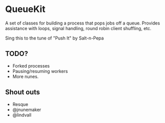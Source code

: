 # QueueKit

A set of classes for building a process that pops jobs off a queue.  Provides
assistance with loops, signal handling, round robin client shuffling, etc.

Sing this to the tune of "Push It" by Salt-n-Pepa

## TODO?

* Forked processes
* Pausing/resuming workers
* More nunes.

## Shout outs

* Resque
* @jnunemaker
* @lindvall


